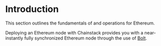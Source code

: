 # Introduction

This section outlines the fundamentals of and operations for Ethereum.

Deploying an Ethereum node with Chainstack provides you with a near-instantly fully synchronized Ethereum node through the use of [Bolt](/glossary/bolt).
